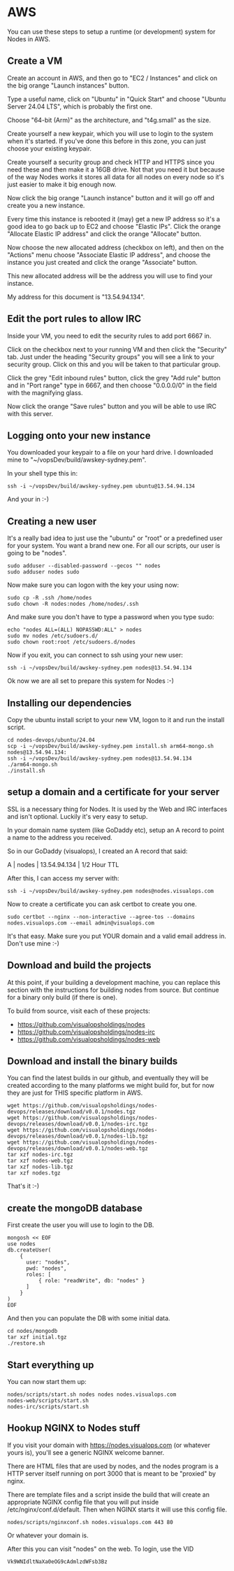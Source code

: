 # AWS

You can use these steps to setup a runtime (or development) system for Nodes in AWS.

## Create a VM

Create an account in AWS, and then go to "EC2 / Instances" and click on the big orange
"Launch instances" button.

Type a useful name, click on "Ubuntu" in "Quick Start" and choose "Ubuntu Server 24.04 LTS",
which is probably the first one.

Choose "64-bit (Arm)" as the architecture, and "t4g.small" as the size.

Create yourself a new keypair, which you will use to login to the system when it's started. If 
you've done this before in this zone, you can just choose your existing keypair.

Create yourself a security group and check HTTP and HTTPS since you need these and then
make it a 16GB drive. Not that you need it but because of the way Nodes works it stores all
data for all nodes on every node so it's just easier to make it big enough now.

Now click the big orange "Launch instance" button and it will go off and create you a new
instance.

Every time this instance is rebooted it (may) get a new IP address so it's a good idea to
go back up to EC2 and choose "Elastic IPs". Click the orange "Allocate Elastic IP address" and
click the orange "Allocate" button.

Now choose the new allocated address (checkbox on left), and then on the "Actions" menu choose
"Associate Elastic IP address", and choose the instance you just created and click the orange
"Associate" button.

This new allocated address will be the address you will use to find your instance.

My address for this document is "13.54.94.134".

## Edit the port rules to allow IRC

Inside your VM, you need to edit the security rules to add port 6667 in.

Click on the checkbox next to your running VM and then click the "Security" tab. Just under
the heading "Security groups" you will see a link to your security group. Click on this
and you will be taken to that particular group.

Click the grey "Edit inbound rules" button, click the grey "Add rule" button and in "Port range"
type in 6667, and then choose "0.0.0.0/0" in the field with the magnifying glass.

Now click the orange "Save rules" button and you will be able to use IRC with this server.

## Logging onto your new instance

You downloaded your keypair to a file on your hard drive. I downloaded mine to 
"~/vopsDev/build/awskey-sydney.pem".

In your shell type this in:

```
ssh -i ~/vopsDev/build/awskey-sydney.pem ubuntu@13.54.94.134
```

And your in :-)

## Creating a new user

It's a really bad idea to just use the "ubuntu" or "root" or a predefined user for your
system. You want a brand new one. For all our scripts, our user is going to be "nodes".

```
sudo adduser --disabled-password --gecos "" nodes
sudo adduser nodes sudo
```

Now make sure you can logon with the key your using now:

```
sudo cp -R .ssh /home/nodes
sudo chown -R nodes:nodes /home/nodes/.ssh
```

And make sure you don't have to type a password when you type sudo:

```
echo "nodes ALL=(ALL) NOPASSWD:ALL" > nodes
sudo mv nodes /etc/sudoers.d/
sudo chown root:root /etc/sudoers.d/nodes
```
Now if you exit, you can connect to ssh using your new user:

```
ssh -i ~/vopsDev/build/awskey-sydney.pem nodes@13.54.94.134
```

Ok now we are all set to prepare this system for Nodes :-)

## Installing our dependencies

Copy the ubuntu install script to your new VM, logon to it and run the install script.

```
cd nodes-devops/ubuntu/24.04
scp -i ~/vopsDev/build/awskey-sydney.pem install.sh arm64-mongo.sh nodes@13.54.94.134:
ssh -i ~/vopsDev/build/awskey-sydney.pem nodes@13.54.94.134
./arm64-mongo.sh
./install.sh
```

## setup a domain and a certificate for your server

SSL is a necessary thing for Nodes. It is used by the Web and IRC interfaces and isn't optional.
Luckily it's very easy to setup.

In your domain name system (like GoDaddy etc), setup an A record to point a name to the address
you received.

So in our GoDaddy (visualops), I created an A record that said:

A | nodes | 13.54.94.134 | 1/2 Hour TTL

After this, I can access my server with:

```
ssh -i ~/vopsDev/build/awskey-sydney.pem nodes@nodes.visualops.com
```

Now to create a certificate you can ask certbot to create you one.

```
sudo certbot --nginx --non-interactive --agree-tos --domains nodes.visualops.com --email admin@visualops.com
```

It's that easy. Make sure you put YOUR domain and a valid email address in. Don't use mine :-)

## Download and build the projects

At this point, if your building a development machine, you can replace this section with the instructions for 
building nodes from source. But continue for a binary only build (if there is one).

To build from source, visit each of these projects:

- https://github.com/visualopsholdings/nodes
- https://github.com/visualopsholdings/nodes-irc
- https://github.com/visualopsholdings/nodes-web

## Download and install the binary builds

You can find the latest builds in our github, and eventually they will be created according to the
many platforms we might build for, but for now they are just for THIS specific platform in AWS.

```
wget https://github.com/visualopsholdings/nodes-devops/releases/download/v0.0.1/nodes.tgz
wget https://github.com/visualopsholdings/nodes-devops/releases/download/v0.0.1/nodes-irc.tgz
wget https://github.com/visualopsholdings/nodes-devops/releases/download/v0.0.1/nodes-lib.tgz
wget https://github.com/visualopsholdings/nodes-devops/releases/download/v0.0.1/nodes-web.tgz
tar xzf nodes-irc.tgz 
tar xzf nodes-web.tgz
tar xzf nodes-lib.tgz 
tar xzf nodes.tgz 
```

That's it :-)

## create the mongoDB database

First create the user you will use to login to the DB.

```
mongosh << EOF
use nodes
db.createUser(
    {
      user: "nodes",
      pwd: "nodes",
      roles: [
          { role: "readWrite", db: "nodes" }
      ]
    }
)
EOF
```

And then you can populate the DB with some initial data.

```
cd nodes/mongodb
tar xzf initial.tgz
./restore.sh
```

## Start everything up

You can now start them up:

```
nodes/scripts/start.sh nodes nodes nodes.visualops.com
nodes-web/scripts/start.sh
nodes-irc/scripts/start.sh
```

## Hookup NGINX to Nodes stuff

If you visit your domain with https://nodes.visualops.com (or whatever yours is), you'll see a generic NGINX
welcome banner.

There are HTML files that are used by nodes, and the nodes program is a HTTP server itself running on
port 3000 that is meant to be "proxied" by nginx.

There are template files and a script inside the build that will create an appropriate NGINX config
file that you will put inside /etc/nginx/conf.d/default. Then when NGINX starts it
will use this config file.

```
nodes/scripts/nginxconf.sh nodes.visualops.com 443 80
```

Or whatever your domain is.

After this you can visit "nodes" on the web. To login, use the VID 

```
Vk9WNIdltNaXa0eOG9cAdmlzdWFsb3Bz
```


